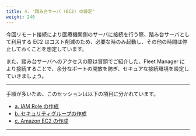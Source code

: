 ```yaml
---
title: 4. "踏み台サーバ (EC2) の設定"
weight: 240
---
```


今回リモート接続により医療機関側のサーバに接続を行う際、踏み台サーバとして利用する EC2 はコスト削減のため、必要な時のみ起動し、その他の時間は停止しておくことを想定しています。

また、踏み台サーバへのアクセスの際は冒頭でご紹介した、Fleet Manager により接続することで、余分なポートの開放を防ぎ、セキュアな接続環境を設定していきましょう。

---
手順が多いため、このセッションは以下の項目に分かれています。

- [a. IAM Role の作成](./02_04_01_IAM/index.md)
- [b. セキュリティグループの作成](./02_04_02_SG/index.md)
- [c. Amazon EC2 の作成](./02_04_03_Instance/index.md)
---